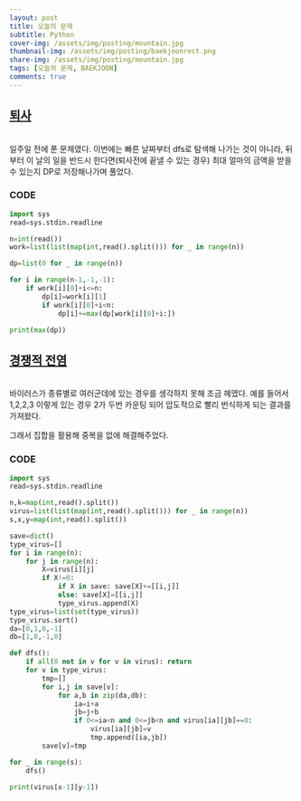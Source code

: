 ```yaml
---
layout: post
title: 오늘의 문제
subtitle: Python
cover-img: /assets/img/posting/mountain.jpg
thumbnail-img: /assets/img/posting/baekjoonrect.png
share-img: /assets/img/posting/mountain.jpg
tags: [오늘의 문제, BAEKJOON]
comments: true
---
```


## [퇴사](https://www.acmicpc.net/problem/14501)

<br>
일주일 전에 푼 문제였다. 
이번에는 빠른 날짜부터 dfs로 탐색해 나가는 것이 아니라, 
뒤 부터 이 날의 일을 반드시 한다면(퇴사전에 끝낼 수 있는 경우) 최대 얼마의 금액을 받을 수 있는지 DP로 저장해나가며 풀었다.
<br>

### CODE

```python
import sys
read=sys.stdin.readline

n=int(read())
work=list(list(map(int,read().split())) for _ in range(n))

dp=list(0 for _ in range(n))

for i in range(n-1,-1,-1):
    if work[i][0]+i<=n:
        dp[i]=work[i][1]
        if work[i][0]+i<n:
            dp[i]+=max(dp[work[i][0]+i:])

print(max(dp))
```

## [경쟁적 전염](https://www.acmicpc.net/problem/18405)

<br>
바이러스가 종류별로 여러군데에 있는 경우를 생각하지 못해 조금 헤맸다. 예를 들어서 1,2,2,3 이렇게 있는 경우 2가 두번 카운팅 되어 압도적으로 빨리 번식하게 되는 결과를 가져왔다.

그래서 집합을 활용해 중복을 없애 해결해주었다.
<br>

### CODE

```python
import sys
read=sys.stdin.readline

n,k=map(int,read().split())
virus=list(list(map(int,read().split())) for _ in range(n))
s,x,y=map(int,read().split())

save=dict()
type_virus=[]
for i in range(n):
    for j in range(n):
        X=virus[i][j]
        if X!=0:
            if X in save: save[X]+=[[i,j]]
            else: save[X]=[[i,j]]
            type_virus.append(X)
type_virus=list(set(type_virus))
type_virus.sort()
da=[0,1,0,-1]
db=[1,0,-1,0]

def dfs():
    if all(0 not in v for v in virus): return
    for v in type_virus:
        tmp=[]
        for i,j in save[v]:
            for a,b in zip(da,db):
                ia=i+a
                jb=j+b
                if 0<=ia<n and 0<=jb<n and virus[ia][jb]==0:
                    virus[ia][jb]=v
                    tmp.append([ia,jb])
        save[v]=tmp

for _ in range(s):
    dfs()

print(virus[x-1][y-1])
```

<br>
